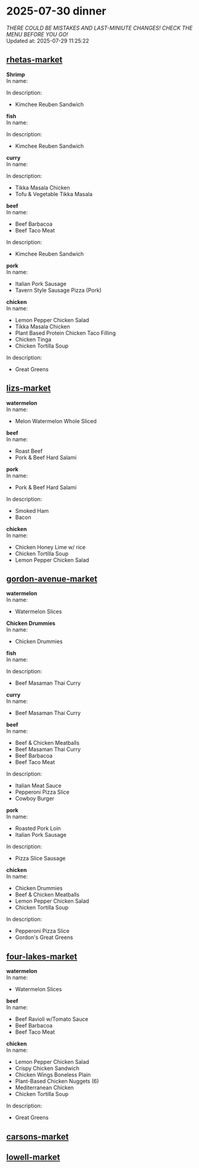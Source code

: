 # 2025-07-30 dinner  
*THERE COULD BE MISTAKES AND LAST-MINIUTE CHANGES! CHECK THE MENU BEFORE YOU GO!*  
Updated at: 2025-07-29 11:25:22  
## [rhetas-market](https://wisc-housingdining.nutrislice.com/menu/rhetas-market/dinner/2025-07-30)  
**Shrimp**  
In name:   
  
In description:   
 - Kimchee Reuben Sandwich  
  
**fish**  
In name:   
  
In description:   
 - Kimchee Reuben Sandwich  
  
**curry**  
In name:   
  
In description:   
 - Tikka Masala Chicken  
 - Tofu & Vegetable Tikka Masala  
  
**beef**  
In name:   
 - Beef Barbacoa  
 - Beef Taco Meat  
  
In description:   
 - Kimchee Reuben Sandwich  
  
**pork**  
In name:   
 - Italian Pork Sausage  
 - Tavern Style Sausage Pizza (Pork)  
  
**chicken**  
In name:   
 - Lemon Pepper Chicken Salad  
 - Tikka Masala Chicken  
 - Plant Based Protein Chicken Taco Filling  
 - Chicken Tinga  
 - Chicken Tortilla Soup  
  
In description:   
 - Great Greens  
  
## [lizs-market](https://wisc-housingdining.nutrislice.com/menu/lizs-market/dinner/2025-07-30)  
**watermelon**  
In name:   
 - Melon Watermelon Whole Sliced  
  
**beef**  
In name:   
 - Roast Beef  
 - Pork & Beef Hard Salami  
  
**pork**  
In name:   
 - Pork & Beef Hard Salami  
  
In description:   
 - Smoked Ham  
 - Bacon  
  
**chicken**  
In name:   
 - Chicken Honey Lime w/ rice  
 - Chicken Tortilla Soup  
 - Lemon Pepper Chicken Salad  
  
## [gordon-avenue-market](https://wisc-housingdining.nutrislice.com/menu/gordon-avenue-market/dinner/2025-07-30)  
**watermelon**  
In name:   
 - Watermelon Slices  
  
**Chicken Drummies**  
In name:   
 - Chicken Drummies  
  
**fish**  
In name:   
  
In description:   
 - Beef Masaman Thai Curry  
  
**curry**  
In name:   
 - Beef Masaman Thai Curry  
  
**beef**  
In name:   
 - Beef & Chicken Meatballs  
 - Beef Masaman Thai Curry  
 - Beef Barbacoa  
 - Beef Taco Meat  
  
In description:   
 - Italian Meat Sauce  
 - Pepperoni Pizza Slice  
 - Cowboy Burger  
  
**pork**  
In name:   
 - Roasted Pork Loin  
 - Italian Pork Sausage  
  
In description:   
 - Pizza Slice Sausage  
  
**chicken**  
In name:   
 - Chicken Drummies  
 - Beef & Chicken Meatballs  
 - Lemon Pepper Chicken Salad  
 - Chicken Tortilla Soup  
  
In description:   
 - Pepperoni Pizza Slice  
 - Gordon's Great Greens  
  
## [four-lakes-market](https://wisc-housingdining.nutrislice.com/menu/four-lakes-market/dinner/2025-07-30)  
**watermelon**  
In name:   
 - Watermelon Slices  
  
**beef**  
In name:   
 - Beef Ravioli w/Tomato Sauce  
 - Beef Barbacoa  
 - Beef Taco Meat  
  
**chicken**  
In name:   
 - Lemon Pepper Chicken Salad  
 - Crispy Chicken Sandwich  
 - Chicken Wings Boneless Plain  
 - Plant-Based Chicken Nuggets (6)  
 - Mediterranean Chicken  
 - Chicken Tortilla Soup  
  
In description:   
 - Great Greens  
  
## [carsons-market](https://wisc-housingdining.nutrislice.com/menu/carsons-market/dinner/2025-07-30)  
## [lowell-market](https://wisc-housingdining.nutrislice.com/menu/lowell-market/dinner/2025-07-30)  
  
